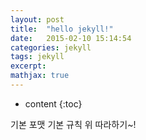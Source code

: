 ```yaml
---
layout: post
title:  "hello jekyll!"
date:   2015-02-10 15:14:54
categories: jekyll
tags: jekyll
excerpt: 
mathjax: true
---
```


* content
{:toc}




기본 포맷
기본 규칙 위 따라하기~!  